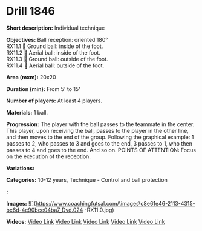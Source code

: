 # Drill 1846

**Short description:**
Individual technique

**Objectives:**
Ball reception: oriented 180°  
RX11.1  Ground ball: inside of the foot.  
RX11.2  Aerial ball: inside of the foot.  
RX11.3  Ground ball: outside of the foot.  
RX11.4  Aerial ball: outside of the foot.

**Area (mxm):**
20x20

**Duration (min):**
From 5' to 15'

**Number of players:**
At least 4 players.

**Materials:**
1 ball.

**Progression:**
The player with the ball passes to the teammate in the center. This player, upon receiving the ball, passes to the player in the other line, and then moves to the end of the group. Following the graphical example: 1 passes to 2, who passes to 3 and goes to the end, 3 passes to 1, who then passes to 4 and goes to the end. And so on. POINTS OF ATTENTION: Focus on the execution of the reception.

**Variations:**


**Categories:**
10-12 years, Technique - Control and ball protection

**:**


**Images:**
![](https://www.coachingfutsal.com/\images\c8e61e46-2113-4315-bc6d-4c90bce04ba7_Dvd.024 -RX11.0.jpg)

**Videos:**
[Video Link](https://www.youtube.com/embed/4SIAz1B5wgM)
[Video Link](https://www.youtube.com/embed/tZk222P8d1s)
[Video Link](https://www.youtube.com/embed/Ym50FAJJ8Qo)
[Video Link](https://www.youtube.com/embed/Ggmb_PYBGDY)
[Video Link](https://www.youtube.com/embed/kSLVrGbq-cA)

